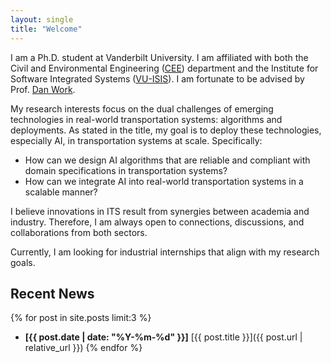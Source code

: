 ```yaml
---
layout: single
title: "Welcome"
---
```


I am a Ph.D. student at Vanderbilt University. I am affiliated with both the Civil and Environmental Engineering ([CEE](https://engineering.vanderbilt.edu/departments/civil-environmental-engineering/)) department and the Institute for Software Integrated Systems ([VU-ISIS](https://www.isis.vanderbilt.edu/)). I am fortunate to be advised by Prof. [Dan Work](https://lab-work.github.io/about/).

My research interests focus on the dual challenges of emerging technologies in real-world transportation systems: algorithms and deployments. As stated in the title, my goal is to deploy these technologies, especially AI, in transportation systems at scale. Specifically:
- How can we design AI algorithms that are reliable and compliant with domain specifications in transportation systems?
- How can we integrate AI into real-world transportation systems in a scalable manner?

I believe innovations in ITS result from synergies between academia and industry. Therefore, I am always open to connections, discussions, and collaborations from both sectors. 

Currently, I am looking for industrial internships that align with my research goals.

## Recent News

{% for post in site.posts limit:3 %}
- **[{{ post.date | date: "%Y-%m-%d" }}]** [{{ post.title }}]({{ post.url | relative_url }})
{% endfor %}
